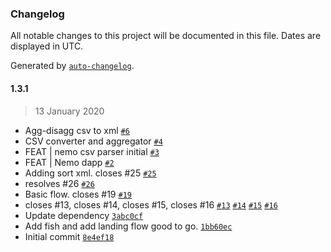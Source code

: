 ### Changelog

All notable changes to this project will be documented in this file. Dates are displayed in UTC.

Generated by [`auto-changelog`](https://github.com/CookPete/auto-changelog).

#### 1.3.1

> 13 January 2020

- Agg-disagg csv to xml [`#6`](https://github.com/louisgv/nemo/pull/6)
- CSV converter and aggregator [`#4`](https://github.com/louisgv/nemo/pull/4)
- FEAT | nemo csv parser initial [`#3`](https://github.com/louisgv/nemo/pull/3)
- FEAT | Nemo dapp [`#2`](https://github.com/louisgv/nemo/pull/2)
- Adding sort xml. closes #25 [`#25`](https://github.com/louisgv/nemo/issues/25)
- resolves #26 [`#26`](https://github.com/louisgv/nemo/issues/26)
- Basic flow. closes #19 [`#19`](https://github.com/louisgv/nemo/issues/19)
- closes #13, closes #14, closes #15, closes #16 [`#13`](https://github.com/louisgv/nemo/issues/13) [`#14`](https://github.com/louisgv/nemo/issues/14) [`#15`](https://github.com/louisgv/nemo/issues/15) [`#16`](https://github.com/louisgv/nemo/issues/16)
- Update dependency [`3abc0cf`](https://github.com/louisgv/nemo/commit/3abc0cfd1acf6d896fcb1f3635f1f1669302ac30)
- Add fish and add landing flow good to go. [`1bb60ec`](https://github.com/louisgv/nemo/commit/1bb60ec249db2b4e54c8f5c392c02dd28e8963bb)
- Initial commit [`8e4ef18`](https://github.com/louisgv/nemo/commit/8e4ef18bfa63c850a0d2aae890753a08f7e04bb0)
